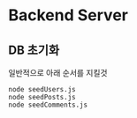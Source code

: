 # Backend Server

## DB 초기화
일반적으로 아래 순서를 지킬것
```
node seedUsers.js
node seedPosts.js
node seedComments.js
```